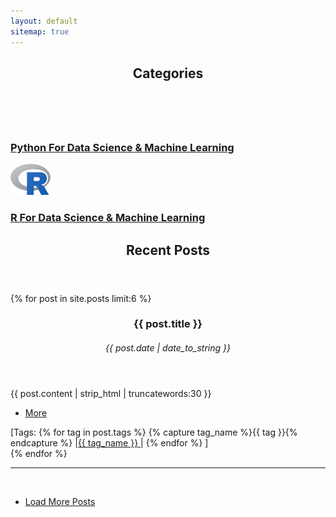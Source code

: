 ```yaml
---		 
layout: default	
sitemap: true
---	
```

<!-- Section -->
<section>
	<header class="major">
		<h2>Categories</h2>
	</header>
	<div class="features">
		<article>
			<div class="content">
			<span  class="image left"><img src="assets/images/Python.ico" alt="" /></span>
				<h3><a href="/category/Python Tutorials.html">Python For Data Science & Machine Learning</a></h3>
				<p> </p>
			</div>
		</article>
		<article> 
			<div class="content">
			<span  class="image left"><img src="assets/images/R.svg.png" alt="" /></span>
				<h3><a href="/category/R Tutorials.html">R For Data Science & Machine Learning</a></h3>
				<p> </p>
			</div>
		</article>	
	</div>
</section>

 <!-- Section   <span class="icon fa-rocket"></span> -->		
 <section>		
 	<header class="major">		
 		<h2>Recent Posts</h2>		
 	</header>		
 <div class="posts">		
 {% for post in site.posts limit:6 %}		
	<article>
         <header>
              <h3>{{ post.title }}</h3>
             <h6><time datetime="{{ post.date | date_to_xmlschema }}" class="by-line">{{ post.date | date_to_string }}</time></h6>
        </header>
           <p>{{  post.content | strip_html | truncatewords:30 }}</p>
           <ul class="actions">
  <li><a href="{% if site.baseurl == "/" %}{{ post.url }}{% else %}{{ post.url | prepend: site.baseurl }}{% endif %}" class="button">More</a></li>
           </ul>
		    <span>[Tags: 
			  {% for tag in post.tags %}
			    {% capture tag_name %}{{ tag }}{% endcapture %}
			   |<a  href="/tag/{{ tag_name }}"><nobr>{{ tag_name }}</nobr>&nbsp;</a>|
			  {% endfor %}
		   ]</span>
      </article>
 {% endfor %}		
 </div>		
 	<hr>	<br>	
 	<ul class="actions vertical">		
 		<li>		
 	    <a href="/archive/index.html" class="button fit">Load More Posts</a> 		
 		</li>		
 	</ul>		
 </section>   			
